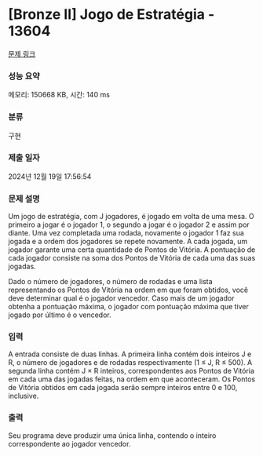 # [Bronze II] Jogo de Estratégia - 13604 

[문제 링크](https://www.acmicpc.net/problem/13604) 

### 성능 요약

메모리: 150668 KB, 시간: 140 ms

### 분류

구현

### 제출 일자

2024년 12월 19일 17:56:54

### 문제 설명

<p>Um jogo de estratégia, com J jogadores, é jogado em volta de uma mesa. O primeiro a jogar é o jogador 1, o segundo a jogar é o jogador 2 e assim por diante. Uma vez completada uma rodada, novamente o jogador 1 faz sua jogada e a ordem dos jogadores se repete novamente. A cada jogada, um jogador garante uma certa quantidade de Pontos de Vitória. A pontuação de cada jogador consiste na soma dos Pontos de Vitória de cada uma das suas jogadas.</p>

<p>Dado o número de jogadores, o número de rodadas e uma lista representando os Pontos de Vitória na ordem em que foram obtidos, você deve determinar qual é o jogador vencedor. Caso mais de um jogador obtenha a pontuação máxima, o jogador com pontuação máxima que tiver jogado por último é o vencedor.</p>

### 입력 

 <p>A entrada consiste de duas linhas. A primeira linha contém dois inteiros J e R, o número de jogadores e de rodadas respectivamente (1 ≤ J, R ≤ 500). A segunda linha contém J × R inteiros, correspondentes aos Pontos de Vitória em cada uma das jogadas feitas, na ordem em que aconteceram. Os Pontos de Vitória obtidos em cada jogada serão sempre inteiros entre 0 e 100, inclusive.</p>

### 출력 

 <p>Seu programa deve produzir uma única linha, contendo o inteiro correspondente ao jogador vencedor.</p>

